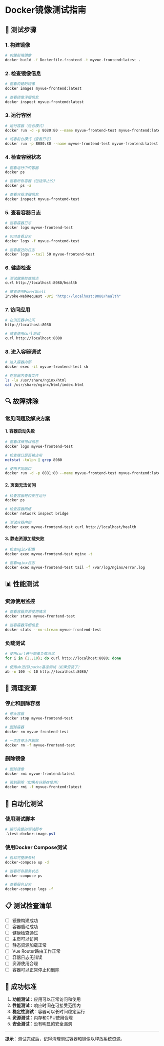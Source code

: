 # Docker镜像测试指南

## 🧪 测试步骤

### 1. **构建镜像**
```bash
# 构建前端镜像
docker build -f Dockerfile.frontend -t myvue-frontend:latest .
```

### 2. **检查镜像信息**
```bash
# 查看构建的镜像
docker images myvue-frontend:latest

# 查看镜像详细信息
docker inspect myvue-frontend:latest
```

### 3. **运行容器**
```bash
# 运行容器（后台模式）
docker run -d -p 8080:80 --name myvue-frontend-test myvue-frontend:latest

# 或者前台模式（查看日志）
docker run -p 8080:80 --name myvue-frontend-test myvue-frontend:latest
```

### 4. **检查容器状态**
```bash
# 查看运行中的容器
docker ps

# 查看所有容器（包括停止的）
docker ps -a

# 查看容器详细信息
docker inspect myvue-frontend-test
```

### 5. **查看容器日志**
```bash
# 查看容器日志
docker logs myvue-frontend-test

# 实时查看日志
docker logs -f myvue-frontend-test

# 查看最近的日志
docker logs --tail 50 myvue-frontend-test
```

### 6. **健康检查**
```bash
# 测试健康检查端点
curl http://localhost:8080/health

# 或者使用PowerShell
Invoke-WebRequest -Uri "http://localhost:8080/health"
```

### 7. **访问应用**
```bash
# 在浏览器中访问
http://localhost:8080

# 或者使用curl测试
curl http://localhost:8080
```

### 8. **进入容器调试**
```bash
# 进入容器内部
docker exec -it myvue-frontend-test sh

# 在容器内查看文件
ls -la /usr/share/nginx/html
cat /usr/share/nginx/html/index.html
```

## 🔍 故障排除

### 常见问题及解决方案

#### 1. **容器启动失败**
```bash
# 查看详细错误信息
docker logs myvue-frontend-test

# 检查端口是否被占用
netstat -tulpn | grep 8080

# 使用不同端口
docker run -d -p 8081:80 --name myvue-frontend-test myvue-frontend:latest
```

#### 2. **页面无法访问**
```bash
# 检查容器是否正在运行
docker ps

# 检查容器网络
docker network inspect bridge

# 测试容器内部
docker exec myvue-frontend-test curl http://localhost/health
```

#### 3. **静态资源加载失败**
```bash
# 检查nginx配置
docker exec myvue-frontend-test nginx -t

# 查看nginx日志
docker exec myvue-frontend-test tail -f /var/log/nginx/error.log
```

## 📊 性能测试

### 资源使用监控
```bash
# 查看容器资源使用情况
docker stats myvue-frontend-test

# 查看容器详细信息
docker stats --no-stream myvue-frontend-test
```

### 负载测试
```bash
# 使用curl进行简单负载测试
for i in {1..10}; do curl http://localhost:8080; done

# 使用ab进行Apache基准测试（如果安装了）
ab -n 100 -c 10 http://localhost:8080/
```

## 🧹 清理资源

### 停止和删除容器
```bash
# 停止容器
docker stop myvue-frontend-test

# 删除容器
docker rm myvue-frontend-test

# 一次性停止并删除
docker rm -f myvue-frontend-test
```

### 删除镜像
```bash
# 删除镜像
docker rmi myvue-frontend:latest

# 强制删除（如果有容器在使用）
docker rmi -f myvue-frontend:latest
```

## 🚀 自动化测试

### 使用测试脚本
```powershell
# 运行完整的测试脚本
.\test-docker-image.ps1
```

### 使用Docker Compose测试
```bash
# 启动完整服务栈
docker-compose up -d

# 查看所有服务状态
docker-compose ps

# 查看服务日志
docker-compose logs -f
```

## 📋 测试检查清单

- [ ] 镜像构建成功
- [ ] 容器启动成功
- [ ] 健康检查通过
- [ ] 主页可以访问
- [ ] 静态资源加载正常
- [ ] Vue Router路由工作正常
- [ ] 容器日志无错误
- [ ] 资源使用合理
- [ ] 容器可以正常停止和删除

## 🎯 成功标准

1. **功能测试**：应用可以正常访问和使用
2. **性能测试**：响应时间在可接受范围内
3. **稳定性测试**：容器可以长时间稳定运行
4. **资源测试**：内存和CPU使用合理
5. **安全测试**：没有明显的安全漏洞

---

**提示**：测试完成后，记得清理测试容器和镜像以释放系统资源。

